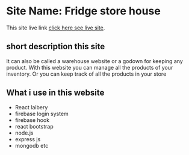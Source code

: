 # Site Name: Fridge store house

This site live link [click here see live site](https://fridge-store-house.netlify.app/).

## short description this site

It can also be called a warehouse website or a godown for keeping any product. With this website you can manage all the products of your inventory. Or you can keep track of all the products in your store

## What i use in this website
- React laibery
- firebase login system
- firebase hook
- react bootstrap
- node.js
- express js
- mongodb etc 

